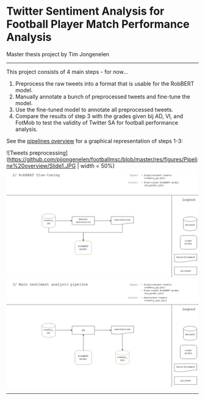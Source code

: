# Twitter Sentiment Analysis for Football Player Match Performance Analysis 

Master thesis project by Tim Jongenelen

---

This project consists of 4 main steps - for now...
1. Preprocess the raw tweets into a format that is usable for the RobBERT model.
2. Manually annotate a bunch of preprocessed tweets and fine-tune the model.
3. Use the fine-tuned model to annotate all preprocessed tweets.
4. Compare the results of step 3 with the grades given bij AD, VI, and FotMob to test the validity of Twitter SA for football performance analysis. 

See the [pipelines overview](res/pipeline_overview.pdf) for a graphical representation of steps 1-3:

![Tweets preprocessing](https://github.com/pjjongenelen/footballmsc/blob/master/res/figures/Pipeline%20overview/Slide1.JPG | width = 50%)
![RobBERT fine-tuning](https://github.com/pjjongenelen/footballmsc/blob/master/res/figures/Pipeline%20overview/Slide2.JPG)
![Sentiment analysis](https://github.com/pjjongenelen/footballmsc/blob/master/res/figures/Pipeline%20overview/Slide3.JPG)

---

